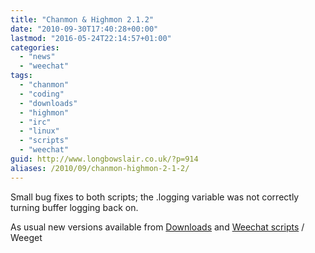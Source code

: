```yaml
---
title: "Chanmon & Highmon 2.1.2"
date: "2010-09-30T17:40:28+00:00"
lastmod: "2016-05-24T22:14:57+01:00"
categories: 
  - "news"
  - "weechat"
tags: 
  - "chanmon"
  - "coding"
  - "downloads"
  - "highmon"
  - "irc"
  - "linux"
  - "scripts"
  - "weechat"
guid: http://www.longbowslair.co.uk/?p=914
aliases: /2010/09/chanmon-highmon-2-1-2/
---
```


Small bug fixes to both scripts; the .logging variable was not correctly turning buffer logging back on.

As usual new versions available from [Downloads](/downloads/) and [Weechat scripts](http://www.weechat.org/scripts/) / Weeget
